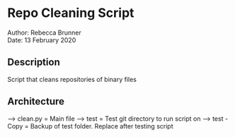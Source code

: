 # Repo Cleaning Script

Author: Rebecca Brunner
<br>
Date: 13 February 2020

## Description

Script that cleans repositories of binary files

## Architecture

--> clean.py    = Main file
--> test        = Test git directory to run script on
--> test - Copy = Backup of test folder.  Replace after testing script
